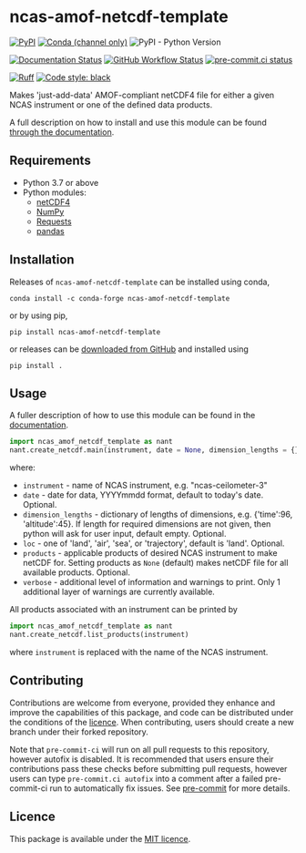 ncas-amof-netcdf-template
=========================
[![PyPI](https://img.shields.io/pypi/v/ncas-amof-netcdf-template)](https://pypi.org/project/ncas-amof-netcdf-template/)
[![Conda (channel only)](https://img.shields.io/conda/vn/conda-forge/ncas-amof-netcdf-template)](https://anaconda.org/conda-forge/ncas-amof-netcdf-template)
![PyPI - Python Version](https://img.shields.io/pypi/pyversions/ncas-amof-netcdf-template)

[![Documentation Status](https://readthedocs.org/projects/ncas-amof-netcdf-template/badge/?version=stable)](https://ncas-amof-netcdf-template.readthedocs.io/en/stable)
[![GitHub Workflow Status](https://github.com/joshua-hampton/ncas_amof_netcdf_template/actions/workflows/run_tests.yml/badge.svg)](https://github.com/joshua-hampton/ncas_amof_netcdf_template/actions/workflows/run_tests.yml)
[![pre-commit.ci status](https://results.pre-commit.ci/badge/github/joshua-hampton/ncas_amof_netcdf_template/main.svg)](https://results.pre-commit.ci/latest/github/joshua-hampton/ncas_amof_netcdf_template/main)

[![Ruff](https://img.shields.io/endpoint?url=https://raw.githubusercontent.com/charliermarsh/ruff/main/assets/badge/v1.json)](https://github.com/charliermarsh/ruff)
[![Code style: black](https://img.shields.io/badge/code%20style-black-000000.svg)](https://github.com/psf/black)

Makes 'just-add-data' AMOF-compliant netCDF4 file for either a given NCAS instrument or one of the defined data products.

A full description on how to install and use this module can be found [through the documentation](https://ncas-amof-netcdf-template.readthedocs.io/en/stable).

Requirements
------------
* Python 3.7 or above
* Python modules:
  * [netCDF4](http://unidata.github.io/netcdf4-python/)
  * [NumPy](https://numpy.org/)
  * [Requests](https://requests.readthedocs.io/en/latest/)
  * [pandas](https://pandas.pydata.org/)

Installation
------------
Releases of `ncas-amof-netcdf-template` can be installed using conda,
```
conda install -c conda-forge ncas-amof-netcdf-template
```
or by using pip,
```
pip install ncas-amof-netcdf-template
```
or releases can be [downloaded from GitHub](https://github.com/joshua-hampton/ncas_amof_netcdf_template/releases) and installed using
```
pip install .
```

Usage
-----

A fuller description of how to use this module can be found in the [documentation](https://ncas-amof-netcdf-template.readthedocs.io/en/stable/usage.html).

```python
import ncas_amof_netcdf_template as nant
nant.create_netcdf.main(instrument, date = None, dimension_lengths = {}, loc = 'land', products = None)
```
where:
- `instrument` - name of NCAS instrument, e.g. "ncas-ceilometer-3"
- `date` - date for data, YYYYmmdd format, default to today's date. Optional.
- `dimension_lengths` - dictionary of lengths of dimensions, e.g. {'time':96, 'altitude':45}. If length for required dimensions are not given, then python will ask for user input, default empty. Optional.
- `loc` - one of 'land', 'air', 'sea', or 'trajectory', default is 'land'. Optional.
- `products` - applicable products of desired NCAS instrument to make netCDF for. Setting products as `None` (default) makes netCDF file for all available products. Optional.
- `verbose` - additional level of information and warnings to print. Only 1 additional layer of warnings are currently available.

All products associated with an instrument can be printed by
```python
import ncas_amof_netcdf_template as nant
nant.create_netcdf.list_products(instrument)
```
where `instrument` is replaced with the name of the NCAS instrument.


Contributing
------------
Contributions are welcome from everyone, provided they enhance and improve the capabilities of this package, and code can be distributed under the conditions of the [licence](#licence). When contributing, users should create a new branch under their forked repository.

Note that `pre-commit-ci` will run on all pull requests to this repository, however autofix is disabled. It is recommended that users ensure their contributions pass these checks before submitting pull requests, however users can type `pre-commit.ci autofix` into a comment after a failed pre-commit-ci run to automatically fix issues. See [pre-commit](https://pre-commit.com/) for more details.


Licence
-------
This package is available under the [MIT licence](LICENSE).
